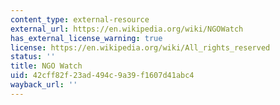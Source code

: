 ```yaml
---
content_type: external-resource
external_url: https://en.wikipedia.org/wiki/NGOWatch
has_external_license_warning: true
license: https://en.wikipedia.org/wiki/All_rights_reserved
status: ''
title: NGO Watch
uid: 42cff82f-23ad-494c-9a39-f1607d41abc4
wayback_url: ''
---
```

